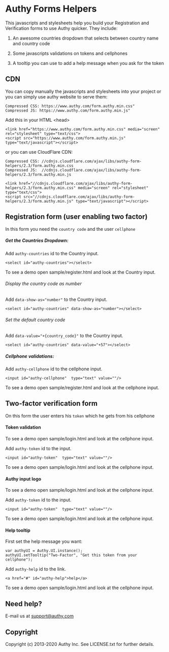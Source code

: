 # Authy Forms Helpers

This javascripts and stylesheets help you build your Registration and
Verification forms to use Authy quicker.
They include:

1. An awesome countries dropdown that selects between country name and country
   code

2. Some javascripts validations on tokens and cellphones

3. A tooltip you can use to add a help message when you ask for the token


## CDN

You can copy manually the javascripts and stylesheets into your project or you can simply use authy website to serve them:

    Compressed CSS: https://www.authy.com/form.authy.min.css"
    Compressed JS: https://www.authy.com/form.authy.min.js"

Add this in your HTML \<head\>

    <link href="https://www.authy.com/form.authy.min.css" media="screen" rel="stylesheet" type="text/css">
    <script src="https://www.authy.com/form.authy.min.js" type="text/javascript"></script>

or you can use CloudFlare CDN:

    Compressed CSS: //cdnjs.cloudflare.com/ajax/libs/authy-form-helpers/2.3/form.authy.min.css
    Compressed JS:  //cdnjs.cloudflare.com/ajax/libs/authy-form-helpers/2.3/form.authy.min.js

    <link href="//cdnjs.cloudflare.com/ajax/libs/authy-form-helpers/2.3/form.authy.min.css" media="screen" rel="stylesheet" type="text/css">
    <script src="//cdnjs.cloudflare.com/ajax/libs/authy-form-helpers/2.3/form.authy.min.js" type="text/javascript"></script>


## Registration form (user enabling two factor)

In  this form you need the `country code` and the user `cellphone`

##### Get the Countries Dropdown:

Add `authy-countries` id to the Country input.

    <select id="authy-countries"></select>

To see a demo open sample/register.html and look at the Country input.

###### Display the country code as number

Add `data-show-as="number"` to the Country input.

    <select id="authy-countries" data-show-as="number"></select>

###### Set the default country code

Add `data-value="+{country_code}"` to the Country input.

    <select id="authy-countries" data-value="+57"></select>

##### Cellphone validations:

Add `authy-cellphone` id to the cellphone input.

    <input id="authy-cellphone"  type="text" value=""/>

To see a demo open sample/register.html and look at the cellphone input.


## Two-factor verification form

On this form the user enters his `token` which he gets from his cellphone


#### Token validation

To see a demo open sample/login.html and look at the cellphone input.

Add `authy-token` id to the input.

    <input id="authy-token"  type="text" value=""/>

To see a demo open sample/login.html and look at the cellphone input.

#### Authy input logo

To see a demo open sample/login.html and look at the cellphone input.

Add `authy-token` id to the input.

    <input id="authy-token"  type="text" value=""/>

To see a demo open sample/login.html and look at the cellphone input.

#### Help tooltip

First set the help message you want:

    var authyUI = Authy.UI.instance();
    authyUI.setTooltip("Two-Factor", "Get this token from your cellphone");

Add `authy-help` id to the link.

    <a href="#" id="authy-help">help</a>

To see a demo open sample/login.html and look at the cellphone input.


## Need help?

E-mail us at support@authy.com

## Copyright

Copyright (c) 2013-2020 Authy Inc. See LICENSE.txt for further details.

